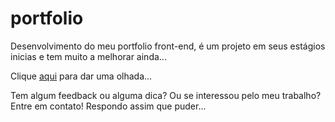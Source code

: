 # portfolio
 Desenvolvimento do meu portfolio front-end, é um projeto em seus estágios inicias
 e tem muito a melhorar ainda...

 Clique <a href="https://mtptrindade.github.io/portfolio/scr/index.html">aqui</a> para dar uma olhada...

 Tem algum feedback ou alguma dica? Ou se interessou pelo meu trabalho?
 Entre em contato! Respondo assim que puder...

 <a class="footer-item" target="_blank" href="https://api.whatsapp.com/send?phone=81998772694&text=Oi, eu sou o Matheus..."><i class="fa fa-whatsapp" aria-hidden="true"></i></a>